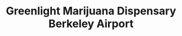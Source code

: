---
title: "Greenlight Marijuana Dispensary Berkeley Airport"
url: /berkeley/greenlight-marijuana-dispensary-berkeley-airport/
shop: Hanf
---
